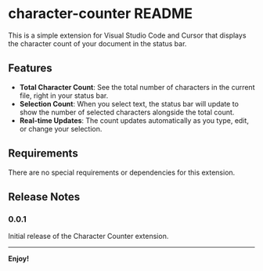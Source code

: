 # character-counter README

This is a simple extension for Visual Studio Code and Cursor that displays the character count of your document in the status bar.

## Features

*   **Total Character Count**: See the total number of characters in the current file, right in your status bar.
*   **Selection Count**: When you select text, the status bar will update to show the number of selected characters alongside the total count.
*   **Real-time Updates**: The count updates automatically as you type, edit, or change your selection.

## Requirements

There are no special requirements or dependencies for this extension.

## Release Notes

### 0.0.1

Initial release of the Character Counter extension.

---

**Enjoy!**